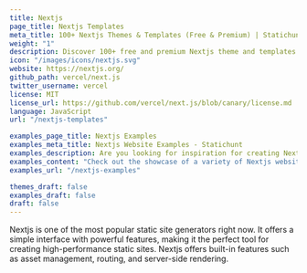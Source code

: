 ```yaml
---
title: Nextjs
page_title: Nextjs Templates
meta_title: 100+ Nextjs Themes & Templates (Free & Premium) | Statichunt
weight: "1"
description: Discover 100+ free and premium Nextjs theme and templates to jumpstart your next project.
icon: "/images/icons/nextjs.svg"
website: https://nextjs.org/
github_path: vercel/next.js
twitter_username: vercel
license: MIT
license_url: https://github.com/vercel/next.js/blob/canary/license.md
language: JavaScript
url: "/nextjs-templates"

examples_page_title: Nextjs Examples
examples_meta_title: Nextjs Website Examples - Statichunt
examples_description: Are you looking for inspiration for creating Next.js website? Check out our collection of stunning Next.js website examples, featuring beautiful designs.
examples_content: "Check out the showcase of a variety of Nextjs website examples. Get inspired about building your next web project on the Nextjs static site generator"
examples_url: "/nextjs-examples"

themes_draft: false
examples_draft: false
draft: false
---
```


Nextjs is one of the most popular static site generators right now. It offers a simple interface with powerful features, making it the perfect tool for creating high-performance static sites. Nextjs offers built-in features such as asset management, routing, and server-side rendering.
